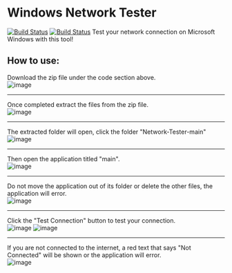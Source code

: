 # Windows Network Tester
[![Build Status](https://img.shields.io/github/forks/Crcoli7307/Network-Tester.svg)](https://github.com/Crcoli7307/Network-Tester)
[![Build Status](https://img.shields.io/github/stars/Crcoli7307/Network-Tester.svg)](https://github.com/Crcoli7307/Network-Tester)
Test your network connection on Microsoft Windows with this tool!
## How to use:
Download the zip file under the code section above.\
![image](https://user-images.githubusercontent.com/65417985/137593444-ce477cdd-f7b8-4de3-86fb-3d52290dda52.png)
***
Once completed extract the files from the zip file.\
![image](https://user-images.githubusercontent.com/65417985/137593495-ecacfb79-af84-4941-8864-4e5f7c40ae20.png)
***
The extracted folder will open, click the folder "Network-Tester-main"\
![image](https://user-images.githubusercontent.com/65417985/137593529-e3be4c5a-9ce8-41e0-953a-24f8ebd1c884.png)
***
Then open the application titled "main".\
![image](https://user-images.githubusercontent.com/65417985/137593557-e2a26b2d-c901-4a4a-9ea9-a001c9f3a033.png)
***
Do not move the application out of its folder or delete the other files, the application will error.\
![image](https://user-images.githubusercontent.com/65417985/137593606-2f8bfbc3-cd12-41e0-9593-74bfdc71a71f.png)
***
Click the "Test Connection" button to test your connection.\
![image](https://user-images.githubusercontent.com/65417985/137593645-bfa7c81d-cba2-4a9d-a4e6-0a6b2a55cc97.png)
![image](https://user-images.githubusercontent.com/65417985/137593670-59da6c40-7693-4806-a48e-ba146b67931f.png)
***
If you are not connected to the internet, a red text that says "Not Connected" will be shown or the application will error.\
![image](https://user-images.githubusercontent.com/65417985/137593746-cd9df8be-8d7f-4f53-97ae-7d2affdbd7bb.png)
